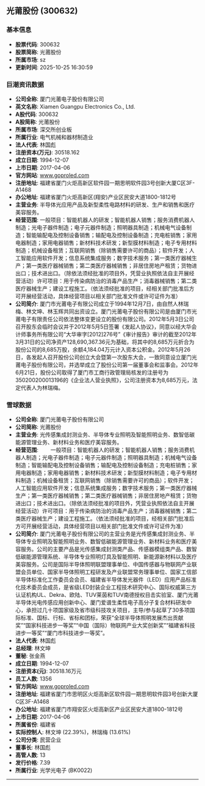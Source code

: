 ## 光莆股份 (300632)

### 基本信息

- **股票代码**: 300632
- **股票简称**: 光莆股份
- **所属市场**: sz
- **更新时间**: 2025-10-25 16:30:59

### 巨潮资讯数据

- **公司全称**: 厦门光莆电子股份有限公司
- **英文名称**: Xiamen Guangpu Electronics Co., Ltd.
- **A股代码**: 300632
- **A股简称**: 光莆股份
- **所属市场**: 深交所创业板
- **所属行业**: 电气机械和器材制造业
- **法人代表**: 林国彪
- **注册资本(万元)**: 30518.162
- **成立日期**: 1994-12-07
- **上市日期**: 2017-04-06
- **官方网站**: www.goproled.com
- **注册地址**: 福建省厦门火炬高新区软件园一期思明软件园3号创新大厦C区3F-A1468
- **办公地址**: 福建省厦门火炬高新区(翔安)产业区民安大道1800-1812号
- **主营业务**: 半导体光应用产品及新型柔性电路材料的研发、生产和销售和医疗美容服务。
- **经营范围**: 一般项目：智能机器人的研发；智能机器人销售；服务消费机器人制造；光电子器件制造；电子元器件制造；照明器具制造；机械电气设备制造；智能输配电及控制设备销售；输配电及控制设备制造；充电桩销售；家用电器制造；家用电器销售；新材料技术研发；新型膜材料制造；电子专用材料制造；机械设备租赁；互联网销售（除销售需要许可的商品）；软件开发；人工智能应用软件开发；信息系统集成服务；数字技术服务；第一类医疗器械生产；第一类医疗器械销售；第二类医疗器械销售；非居住房地产租赁；货物进出口；技术进出口。（除依法须经批准的项目外，凭营业执照依法自主开展经营活动）许可项目：用于传染病防治的消毒产品生产；消毒器械销售；第二类医疗器械生产；建设工程施工。（依法须经批准的项目，经相关部门批准后方可开展经营活动，具体经营项目以相关部门批准文件或许可证件为准）
- **公司简介**: 厦门市光莆电子有限公司成立于1994年12月7日，由自然人林瑞梅、林文坤、林玉辉共同出资设立。厦门光莆电子股份有限公司是由厦门市光莆电子有限责任公司依法整体变更设立的股份有限公司。2012年5月3日公司召开股东会临时会议并于2012年5月5日签署《发起人协议》，同意以经大华会计师事务所有限公司“大华审字[2012]276号”《审计报告》审计的截至2012年3月31日的公司净资产128,690,367.36元为基础，将其中的8,685万元折合为股份公司的8,685万股，余额4,184.04万元计入资本公积金。2012年5月26日，各发起人召开股份公司创立大会暨第一次股东大会，一致同意设立厦门光莆电子股份有限公司，并选举成立了股份公司第一届董事会和监事会。2012年6月21日，股份公司取得了厦门市工商行政管理局核发的注册号为350200200013196的《企业法人营业执照》，公司注册资本为8,685万元，法定代表人为林瑞梅。

### 雪球数据

- **公司全称**: 厦门光莆电子股份有限公司
- **公司简称**: 光莆股份
- **主营业务**: 光传感集成封测业务、半导体专业照明及智能照明业务、数智低碳能源管理业务、新材料业务和医疗美容服务。
- **经营范围**: 　　一般项目：智能机器人的研发；智能机器人销售；服务消费机器人制造；光电子器件制造；电子元器件制造；照明器具制造；机械电气设备制造；智能输配电及控制设备销售；输配电及控制设备制造；充电桩销售；家用电器制造；家用电器销售；新材料技术研发；新型膜材料制造；电子专用材料制造；机械设备租赁；互联网销售（除销售需要许可的商品）；软件开发；人工智能应用软件开发；信息系统集成服务；数字技术服务；第一类医疗器械生产；第一类医疗器械销售；第二类医疗器械销售；非居住房地产租赁；货物进出口；技术进出口。（除依法须经批准的项目外，凭营业执照依法自主开展经营活动）许可项目：用于传染病防治的消毒产品生产；消毒器械销售；第二类医疗器械生产；建设工程施工。（依法须经批准的项目，经相关部门批准后方可开展经营活动，具体经营项目以相关部门批准文件或许可证件为准）
- **公司简介**: 厦门光莆电子股份有限公司的主营业务是光传感集成封测业务、半导体专业照明及智能照明业务、数智低碳能源管理业务、新材料业务和医疗美容服务。公司的主要产品是光传感集成封测类产品、传感器模组类产品、数智低碳能源管理系统、半导体专业照明灯具及智能照明、新能源新材料以及医疗美容服务。公司是国际半导体照明联盟理事单位、中国传感器与物联网产业联盟会员单位、国家半导体照明工程研发及产业联盟常务理事单位、国家工信部半导体标准化工作委员会会员、福建省半导体发光器件（LED）应用产品标准化技术委员会成员，是省级LED封装企业工程技术研究中心、国际权威第三方认证机构UL、Dekra、欧陆、TUV莱茵和TUV南德授权目击实验室、厦门光莆半导体光电传感应用创新中心、厦门爱谱生柔性电子高分子复合材料研发中心，承担过几十项国家级及省市级科技攻关项目，主导/参与起草了30多项国际标准、国标、行标、省标和团标，荣获“全球半导体照明发展杰出贡献奖”“国家科技进步一等奖”“中国（国际）物联网产业大奖创新奖”“福建省科技进步一等奖”“厦门市科技进步一等奖”。
- **法人代表**: 林国彪
- **总经理**: 林文坤
- **董秘**: 张金燕
- **成立日期**: 1994-12-07
- **注册资本(元)**: 30518.16万元
- **员工人数**: 1356
- **官方网站**: www.goproled.com
- **注册地址**: 福建省厦门市思明区火炬高新区软件园一期思明软件园3号创新大厦C区3F-A1468
- **办公地址**: 福建省厦门市翔安区火炬高新区产业区民安大道1800-1812号
- **上市日期**: 2017-04-06
- **所属省份**: 福建省
- **实际控制人**: 林文坤 (22.39%)，林瑞梅 (13.61%)
- **公司分类**: 民营企业
- **董事长**: 林国彪
- **高管人数**: 13
- **发行价格**: 7.39
- **所属行业**: 光学光电子 (BK0022)

---